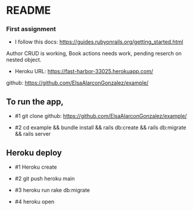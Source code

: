 # README
### First assignment
* I follow this docs: https://guides.rubyonrails.org/getting_started.html

Author CRUD is working, Book actions needs work, pending reserch on nested object.

* Heroku URL: https://fast-harbor-33025.herokuapp.com/

github: https://github.com/ElsaAlarconGonzalez/example/

## To run the app, 
* #1 git clone github: https://github.com/ElsaAlarconGonzalez/example/

* #2 cd example && bundle install && rails db:create && rails db:migrate && rails server

## Heroku deploy 
* #1 Heroku create 

* #2 git push heroku main

* #3 heroku run rake db:migrate

* #4 heroku open